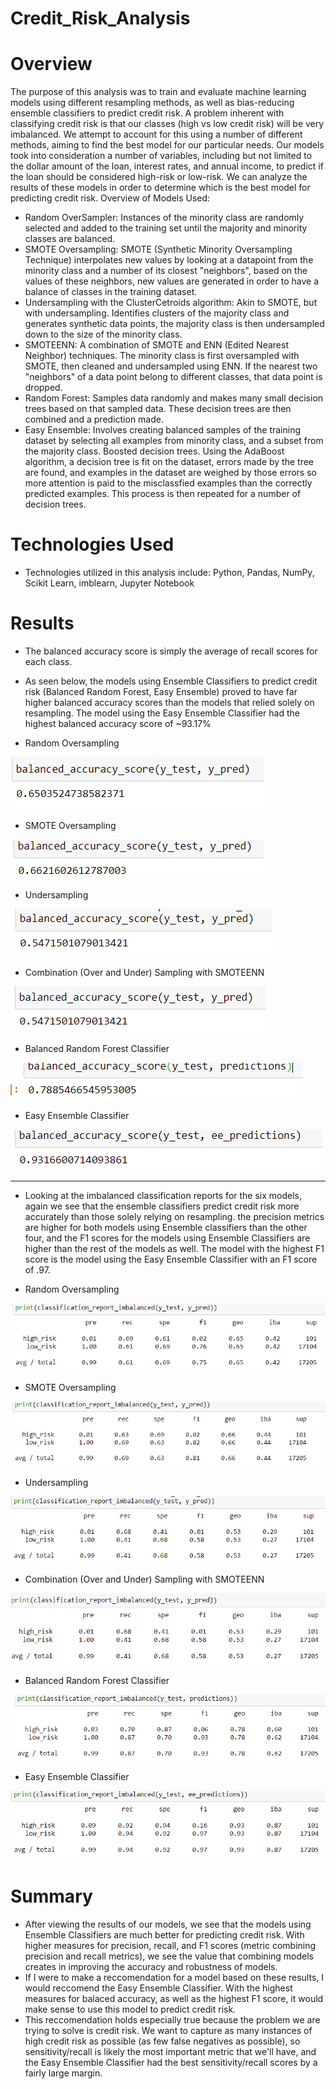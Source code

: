 # Credit_Risk_Analysis

# Overview

The purpose of this analysis was to train and evaluate machine learning models using different resampling methods, as well as bias-reducing ensemble classifiers to predict credit risk. A problem inherent with classifying credit risk is that our classes (high vs low credit risk) will be very imbalanced. We attempt to account for this using a number of different methods, aiming to find the best model for our particular needs. Our models took into consideration a number of variables, including but not limited to the dollar amount of the loan, interest rates, and annual income, to predict if the loan should be considered high-risk or low-risk. We can analyze the results of these models in order to determine which is the best model for predicting credit risk. 
Overview of Models Used:
- Random OverSampler: Instances of the minority class are randomly selected and added to the training set until the majority and minority classes are balanced. 
 - SMOTE Oversampling: SMOTE (Synthetic Minority Oversampling Technique) interpolates new values by looking at a datapoint from the minority class and a number of its closest "neighbors", based on the values of these neighbors, new values are generated in order to have a balance of classes in the training dataset. 
 - Undersampling with the ClusterCetroids algorithm: Akin to SMOTE, but with undersampling. Identifies clusters of the majority class and generates synthetic data points, the majority class is then undersampled down to the size of the minority class. 
 - SMOTEENN: A combination of SMOTE and ENN (Edited Nearest Neighbor) techniques. The minority class is first oversampled with SMOTE, then cleaned and undersampled using ENN. If the nearest two "neighbors" of a data point belong to different classes, that data point is dropped. 
 - Random Forest: Samples data randomly and makes many small decision trees based on that sampled data. These decision trees are then combined and a prediction made. 
 - Easy Ensemble: Involves creating balanced samples of the training dataset by selecting all examples from minority class, and a subset from the majority class. Boosted decision trees. Using the AdaBoost algorithm, a decision tree is fit on the dataset, errors made by the tree are found, and examples in the dataset are weighed by those errors so more attention is paid to the misclassfied examples than the correctly predicted examples. This process is then repeated for a number of decision trees. 

# Technologies Used
- Technologies utilized in this analysis include: Python, Pandas, NumPy, Scikit Learn, imblearn, Jupyter Notebook

# Results 
- The balanced accuracy score is simply the average of recall scores for each class. 
- As seen below, the models using Ensemble Classifiers to predict credit risk (Balanced Random Forest, Easy Ensemble) proved to have far higher balanced accuracy scores than the models that relied solely on resampling. The model using the Easy Ensemble Classifier had the highest balanced accuracy score of ~93.17%

- Random Oversampling

![ba1](images/ba1.PNG)



- SMOTE Oversampling

![ba2](images/ba2.PNG)




- Undersampling



![ba3](images/ba3.PNG)



- Combination (Over and Under) Sampling with SMOTEENN

![ba4](images/ba4.PNG)



- Balanced Random Forest Classifier

![ba5](images/ba5.PNG)



- Easy Ensemble Classifier

![ba6](images/ba6.PNG)


------------------------------------------------------------------------------------------------------------------------------------------------------------------------------

- Looking at the imbalanced classification reports for the six models, again we see that the ensemble classifiers predict credit risk more accurately than those solely relying on resampling. the precision metrics are higher for both models using Ensemble classifiers than the other four, and the F1 scores for the models using Ensemble Classifiers are higher than the rest of the models as well. The model with the highest F1 score is the model using the Easy Ensemble Classifier with an F1 score of .97.


- Random Oversampling

![ci1](images/ci1.PNG)



- SMOTE Oversampling

![ci2](images/ci2.PNG)


- Undersampling

![ci3](images/ci3.PNG)


- Combination (Over and Under) Sampling with SMOTEENN

![ci4](images/ci4.PNG)

- Balanced Random Forest Classifier

![ci5](images/ci5.PNG)

- Easy Ensemble Classifier

![ci6](images/ci6.PNG)



# Summary 
- After viewing the results of our models, we see that the models using Ensemble Classifiers are much better for predicting credit risk. With higher measures for precision, recall, and F1 scores (metric combining precision and recall metrics), we see the value that combining models creates in improving the accuracy and robustness of models. 
- If I were to make a reccomendation for a model based on these results, I would reccomend the Easy Ensemble Classifier. With the highest measures for balaced accuracy, as well as the highest F1 score, it would make sense to use this model to predict credit risk. 
- This reccomendation holds especially true because the problem we are trying to solve is credit risk. We want to capture as many instances of high credit risk as possible (as few false negatives as possible), so sensitivity/recall is likely the most important metric that we'll have, and the Easy Ensemble Classifier had the best sensitivity/recall scores by a fairly large margin.

